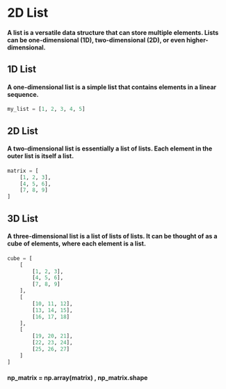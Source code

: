 # 2D List

#### A list is a versatile data structure that can store multiple elements. Lists can be one-dimensional (1D), two-dimensional (2D), or even higher-dimensional.

## 1D List

#### A one-dimensional list is a simple list that contains elements in a linear sequence.

```py
my_list = [1, 2, 3, 4, 5]
```

## 2D List

#### A two-dimensional list is essentially a list of lists. Each element in the outer list is itself a list.

```py
matrix = [
    [1, 2, 3],
    [4, 5, 6],
    [7, 8, 9]
]
```

## 3D List

#### A three-dimensional list is a list of lists of lists. It can be thought of as a cube of elements, where each element is a list.

```py
cube = [
    [
        [1, 2, 3],
        [4, 5, 6],
        [7, 8, 9]
    ],
    [
        [10, 11, 12],
        [13, 14, 15],
        [16, 17, 18]
    ],
    [
        [19, 20, 21],
        [22, 23, 24],
        [25, 26, 27]
    ]
]
```

#### np_matrix = np.array(matrix) , np_matrix.shape
